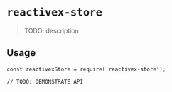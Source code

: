 # `reactivex-store`

> TODO: description

## Usage

```
const reactivexStore = require('reactivex-store');

// TODO: DEMONSTRATE API
```
